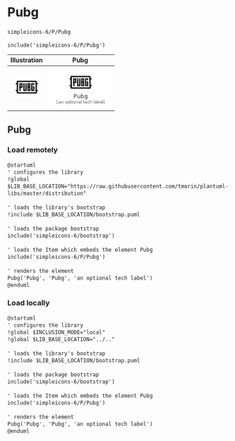 # Pubg


```text
simpleicons-6/P/Pubg
```

```text
include('simpleicons-6/P/Pubg')
```



| Illustration | Pubg |
| :---: | :---: |
| ![illustration for Illustration](../../simpleicons-6/P/Pubg.png) | ![illustration for Pubg](../../simpleicons-6/P/Pubg.Local.png) |




## Pubg

### Load remotely
```plantuml
@startuml
' configures the library
!global $LIB_BASE_LOCATION="https://raw.githubusercontent.com/tmorin/plantuml-libs/master/distribution"

' loads the library's bootstrap
!include $LIB_BASE_LOCATION/bootstrap.puml

' loads the package bootstrap
include('simpleicons-6/bootstrap')

' loads the Item which embeds the element Pubg
include('simpleicons-6/P/Pubg')

' renders the element
Pubg('Pubg', 'Pubg', 'an optional tech label')
@enduml
```

### Load locally
```plantuml
@startuml
' configures the library
!global $INCLUSION_MODE="local"
!global $LIB_BASE_LOCATION="../.."

' loads the library's bootstrap
!include $LIB_BASE_LOCATION/bootstrap.puml

' loads the package bootstrap
include('simpleicons-6/bootstrap')

' loads the Item which embeds the element Pubg
include('simpleicons-6/P/Pubg')

' renders the element
Pubg('Pubg', 'Pubg', 'an optional tech label')
@enduml
```

